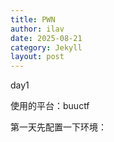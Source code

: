 ```yaml
---
title: PWN
author: ilav
date: 2025-08-21
category: Jekyll
layout: post
---
```


day1

使用的平台：buuctf

第一天先配置一下环境：